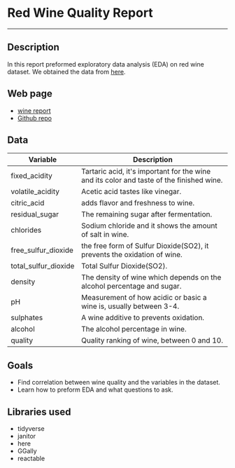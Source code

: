 # Red Wine Quality Report

---

## Description


In this report preformed exploratory data analysis (EDA) on red wine dataset.
We obtained the data from [here](https://www.kaggle.com/datasets/uciml/red-wine-quality-cortez-et-al-2009).



## Web page
- [wine report](https://misk-dsi.github.io/individual-assignment-2-mhaln3mi//wine_report.html)
- [Github repo](https://github.com/Misk-DSI/individual-assignment-2-mhaln3mi/)




## Data

| Variable      | Description |
| ----------- | ----------- |
| fixed_acidity      | Tartaric acid, it's important for the wine and its color and taste of the finished wine.       |
| volatile_acidity   | Acetic acid tastes like vinegar.       |
| citric_acid   | adds flavor and freshness to wine.        |
| residual_sugar   | The remaining sugar after fermentation.        |
| chlorides   | Sodium chloride and it shows the amount of salt in wine.        |
| free_sulfur_dioxide   | the free form of Sulfur Dioxide(SO2), it prevents the oxidation of wine.         |
| total_sulfur_dioxide   | Total  Sulfur Dioxide(SO2).       |
| density   | The density of wine which depends on the alcohol percentage and sugar.        |
| pH   | Measurement of how acidic or basic a wine is, usually between 3-4.      |
| sulphates   | A wine additive to prevents oxidation.        |
| alcohol   | The alcohol percentage in wine.        |
| quality   | Quality ranking of wine, between 0 and 10.        |



## Goals

- Find correlation between wine quality and the variables in the dataset.
- Learn how to preform EDA and what questions to ask.



## Libraries used

- tidyverse
- janitor
- here
- GGally
- reactable




